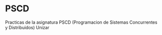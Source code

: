 # PSCD
Practicas de la asignatura PSCD (Programacion de Sistemas Concurrentes y Distribuidos) Unizar
